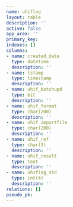```yaml
---
name: uhiflog
layout: table
description: ''
active: false
app_area: ''
primary_key: 
indexes: []
columns:
- name: created_date
  type: datetime
  description: ''
- name: tstamp
  type: timestamp
  description: ''
- name: uhif_batchupd
  type: bit
  description: ''
- name: uhif_format
  type: char(200)
  description: ''
- name: uhif_importfile
  type: char(200)
  description: ''
- name: uhif_ref
  type: char(3)
  description: ''
- name: uhif_result
  type: text
  description: ''
- name: uhiflog_sid
  type: int(4)
  description: ''
relations: []
pseudo_pk: 
---
```


